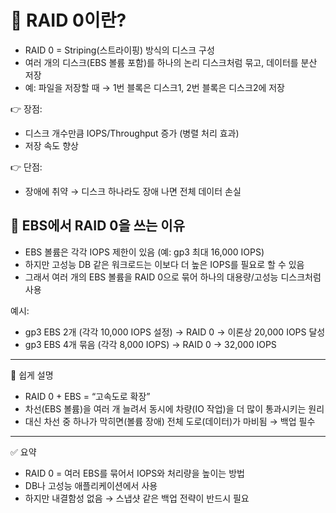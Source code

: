 # 📌 RAID 0이란?

- RAID 0 = Striping(스트라이핑) 방식의 디스크 구성
- 여러 개의 디스크(EBS 볼륨 포함)를 하나의 논리 디스크처럼 묶고, 데이터를 분산 저장
- 예: 파일을 저장할 때 → 1번 블록은 디스크1, 2번 블록은 디스크2에 저장

👉 장점:

- 디스크 개수만큼 IOPS/Throughput 증가 (병렬 처리 효과)
- 저장 속도 향상

👉 단점:

- 장애에 취약 → 디스크 하나라도 장애 나면 전체 데이터 손실

## 📌 EBS에서 RAID 0을 쓰는 이유

- EBS 볼륨은 각각 IOPS 제한이 있음 (예: gp3 최대 16,000 IOPS)
- 하지만 고성능 DB 같은 워크로드는 이보다 더 높은 IOPS를 필요로 할 수 있음
- 그래서 여러 개의 EBS 볼륨을 RAID 0으로 묶어 하나의 대용량/고성능 디스크처럼 사용

예시:

- gp3 EBS 2개 (각각 10,000 IOPS 설정) → RAID 0 → 이론상 20,000 IOPS 달성
- gp3 EBS 4개 묶음 (각각 8,000 IOPS) → RAID 0 → 32,000 IOPS

---

📌 쉽게 설명

- RAID 0 + EBS = “고속도로 확장”
- 차선(EBS 볼륨)을 여러 개 늘려서 동시에 차량(IO 작업)을 더 많이 통과시키는 원리
- 대신 차선 중 하나가 막히면(볼륨 장애) 전체 도로(데이터)가 마비됨 → 백업 필수

---

✅ 요약

- RAID 0 = 여러 EBS를 묶어서 IOPS와 처리량을 높이는 방법
- DB나 고성능 애플리케이션에서 사용
- 하지만 내결함성 없음 → 스냅샷 같은 백업 전략이 반드시 필요
